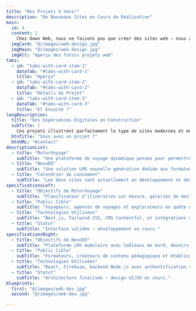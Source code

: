 ```yaml
---
title: "Nos Projets à Venir"
description: "De Nouveaux Sites en Cours de Réalisation"
main:
  id: 4
  content: |
    Chez Dawn Web, nous ne faisons pas que créer des sites web — nous aidons des marques ambitieuses à façonner leur avenir digital. Ces projets sont encore en développement, mais nous sommes ravis de vous offrir un aperçu de deux collaborations prometteuses : MotorVoyage et NexoED. Restez connectés !
  imgCard: "@/images/web-design.jpg"
  imgMain: "@/images/web-design.jpg"
  imgAlt: "Aperçu des futurs projets web"
tabs:
  - id: "tabs-with-card-item-1"
    dataTab: "#tabs-with-card-1"
    title: "Aperçu"
  - id: "tabs-with-card-item-2"
    dataTab: "#tabs-with-card-2"
    title: "Détails du Projet"
  - id: "tabs-with-card-item-3"
    dataTab: "#tabs-with-card-3"
    title: "Et Ensuite ?"
longDescription:
  title: "Des Expériences Digitales en Construction"
  subTitle: |
    Ces projets illustrent parfaitement le type de sites modernes et engagés que Dawn Web conçoit. Nous collaborons étroitement avec des entrepreneurs et des acteurs de l’éducation pour donner vie à leurs plateformes grâce à un design percutant, une technologie fiable et des fonctionnalités intelligentes.
  btnTitle: "Vous avez un projet ?"
  btnURL: "#contact"
descriptionList:
  - title: "MotorVoyage"
    subTitle: "Une plateforme de voyage dynamique pensée pour permettre aux utilisateurs d’explorer, de planifier et de réserver facilement des road trips. Conçu pour les esprits aventuriers."
  - title: "NexoED"
    subTitle: "Une solution LMS nouvelle génération dédiée aux formateurs en ligne et aux établissements éducatifs. NexoED simplifie la gestion des cours, des étudiants et des contenus."
  - title: "Calendrier de Lancement"
    subTitle: "Les deux sites sont actuellement en développement et devraient être lancés prochainement. Suivez-nous ou revenez bientôt pour plus de nouvelles !"
specificationsLeft:
  - title: "Objectifs de MotorVoyage"
    subTitle: "Planificateur d’itinéraires sur mesure, galeries de destinations, moteur de réservation intégré et design responsive."
  - title: "Public Cible"
    subTitle: "Voyageurs, agences de voyages et explorateurs en quête d’expériences routières personnalisées."
  - title: "Technologies Utilisées"
    subTitle: "Next.js, Tailwind CSS, CMS Contentful, et intégrations d’API personnalisées."
  - title: "Statut"
    subTitle: "Interface validée — développement en cours."
specificationsRight:
  - title: "Objectifs de NexoED"
    subTitle: "Plateforme LMS modulaire avec tableaux de bord, devoirs, certifications et messagerie en temps réel."
  - title: "Public Cible"
    subTitle: "Formateurs, créateurs de contenu pédagogique et établissements à la recherche d’un LMS moderne et fiable."
  - title: "Technologies Utilisées"
    subTitle: "React, Firebase, backend Node.js avec authentification sécurisée et mises à jour en temps réel."
  - title: "Statut"
    subTitle: "Architecture finalisée — design UI/UX en cours."
blueprints:
  first: "@/images/web-dev.jpg"
  second: "@/images/web-dev.jpg"

---
```

